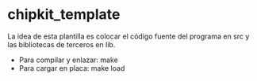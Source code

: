 chipkit_template
================
La idea de esta plantilla es colocar el código fuente del programa en src y las
bibliotecas de terceros en lib.
- Para compilar y enlazar: make
- Para cargar en placa: make load
